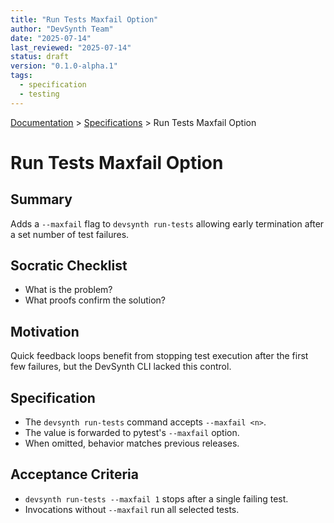```yaml
---
title: "Run Tests Maxfail Option"
author: "DevSynth Team"
date: "2025-07-14"
last_reviewed: "2025-07-14"
status: draft
version: "0.1.0-alpha.1"
tags:
  - specification
  - testing
---
```

<div class="breadcrumbs">
<a href="../index.md">Documentation</a> &gt; <a href="index.md">Specifications</a> &gt; Run Tests Maxfail Option
</div>

# Run Tests Maxfail Option

## Summary
Adds a `--maxfail` flag to `devsynth run-tests` allowing early termination after a set number of test failures.

## Socratic Checklist
- What is the problem?
- What proofs confirm the solution?

## Motivation
Quick feedback loops benefit from stopping test execution after the first few failures, but the DevSynth CLI lacked this control.

## Specification
- The `devsynth run-tests` command accepts `--maxfail <n>`.
- The value is forwarded to pytest's `--maxfail` option.
- When omitted, behavior matches previous releases.

## Acceptance Criteria
- `devsynth run-tests --maxfail 1` stops after a single failing test.
- Invocations without `--maxfail` run all selected tests.
